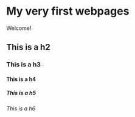 # My very first webpages

Welcome!

## This is a h2

### This is a h3

#### This is a h4

##### This is a h5

###### This is a h6